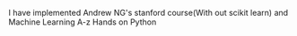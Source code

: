 I have implemented Andrew NG's stanford course(With out scikit learn) and Machine Learning A-z Hands on Python   
